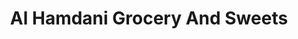 ---
title: "Al Hamdani Grocery And Sweets"
url: /kent/al-hamdani-grocery-and-sweets/
shop: Supermarkt
---